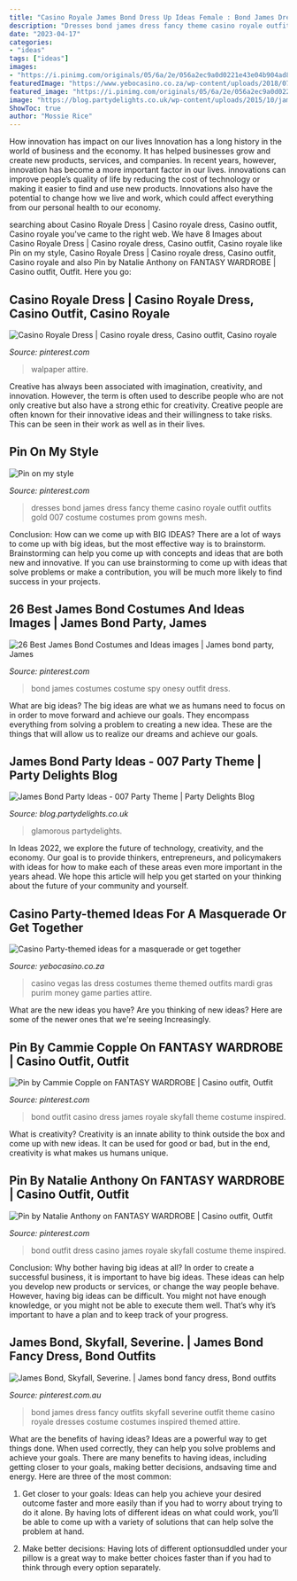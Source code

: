 ```yaml
---
title: "Casino Royale James Bond Dress Up Ideas Female : Bond James Dress Fancy Outfits Skyfall Severine Outfit Theme Casino Royale Dresses Costume Costumes Inspired Themed Attire"
description: "Dresses bond james dress fancy theme casino royale outfit outfits gold 007 costume costumes prom gowns mesh"
date: "2023-04-17"
categories:
- "ideas"
tags: ["ideas"]
images:
- "https://i.pinimg.com/originals/05/6a/2e/056a2ec9a0d0221e43e04b904ad844ae.png"
featuredImage: "https://www.yebocasino.co.za/wp-content/uploads/2018/07/Poker-little-dress.jpg"
featured_image: "https://i.pinimg.com/originals/05/6a/2e/056a2ec9a0d0221e43e04b904ad844ae.png"
image: "https://blog.partydelights.co.uk/wp-content/uploads/2015/10/james-bond-party-ideas.jpg"
ShowToc: true
author: "Mossie Rice"
---
```



How innovation has impact on our lives
Innovation has a long history in the world of business and the economy. It has helped businesses grow and create new products, services, and companies. In recent years, however, innovation has become a more important factor in our lives. innovations can improve people’s quality of life by reducing the cost of technology or making it easier to find and use new products. Innovations also have the potential to change how we live and work, which could affect everything from our personal health to our economy.

	

		
searching about Casino Royale Dress | Casino royale dress, Casino outfit, Casino royale you've came to the right web. We have 8 Images about Casino Royale Dress | Casino royale dress, Casino outfit, Casino royale like Pin on my style, Casino Royale Dress | Casino royale dress, Casino outfit, Casino royale and also Pin by Natalie Anthony on FANTASY WARDROBE | Casino outfit, Outfit. Here you go:
		
    
## Casino Royale Dress | Casino Royale Dress, Casino Outfit, Casino Royale

<img loading=lazy src="https://i.pinimg.com/originals/a5/1b/5d/a51b5dccfd40df842cadfe752c81aa0e.jpg" onerror="this.onerror=null;this.src='https://tse4.mm.bing.net/th?id=OIP.O8UpePbXqt6w6_rVdfXyQAHaJ3&amp;pid=15.1';" alt="Casino Royale Dress | Casino royale dress, Casino outfit, Casino royale">

_Source: pinterest.com_

>walpaper attire. 

	

Creative has always been associated with imagination, creativity, and innovation. However, the term is often used to describe people who are not only creative but also have a strong ethic for creativity. Creative people are often known for their innovative ideas and their willingness to take risks. This can be seen in their work as well as in their lives.

    
## Pin On My Style

<img loading=lazy src="https://i.pinimg.com/originals/05/6a/2e/056a2ec9a0d0221e43e04b904ad844ae.png" onerror="this.onerror=null;this.src='https://tse1.mm.bing.net/th?id=OIP.haMgp7yc1fcSAB8JP5agowAAAA&amp;pid=15.1';" alt="Pin on my style">

_Source: pinterest.com_

>dresses bond james dress fancy theme casino royale outfit outfits gold 007 costume costumes prom gowns mesh. 

	

Conclusion: How can we come up with BIG IDEAS?
There are a lot of ways to come up with big ideas, but the most effective way is to brainstorm. Brainstorming can help you come up with concepts and ideas that are both new and innovative. If you can use brainstorming to come up with ideas that solve problems or make a contribution, you will be much more likely to find success in your projects.

    
## 26 Best James Bond Costumes And Ideas Images | James Bond Party, James

<img loading=lazy src="https://i.pinimg.com/236x/1b/76/39/1b763975b53cb54592ce84aed5f6dc22--james-bond.jpg" onerror="this.onerror=null;this.src='https://tse3.mm.bing.net/th?id=OIP.bNT5aS4YMzSBYuY9v3olcgCoEs&amp;pid=15.1';" alt="26 Best James Bond Costumes and Ideas images | James bond party, James">

_Source: pinterest.com_

>bond james costumes costume spy onesy outfit dress. 

	

What are big ideas?
The big ideas are what we as humans need to focus on in order to move forward and achieve our goals. They encompass everything from solving a problem to creating a new idea. These are the things that will allow us to realize our dreams and achieve our goals.

    
## James Bond Party Ideas - 007 Party Theme | Party Delights Blog

<img loading=lazy src="https://blog.partydelights.co.uk/wp-content/uploads/2015/10/james-bond-party-ideas.jpg" onerror="this.onerror=null;this.src='https://tse3.mm.bing.net/th?id=OIP.X7aw1-tv1_o0r6ICbaAd7QHaE8&amp;pid=15.1';" alt="James Bond Party Ideas - 007 Party Theme | Party Delights Blog">

_Source: blog.partydelights.co.uk_

>glamorous partydelights. 

	

In Ideas 2022, we explore the future of technology, creativity, and the economy. Our goal is to provide thinkers, entrepreneurs, and policymakers with ideas for how to make each of these areas even more important in the years ahead. We hope this article will help you get started on your thinking about the future of your community and yourself.

    
## Casino Party-themed Ideas For A Masquerade Or Get Together

<img loading=lazy src="https://www.yebocasino.co.za/wp-content/uploads/2018/07/Poker-little-dress.jpg" onerror="this.onerror=null;this.src='https://tse4.mm.bing.net/th?id=OIP.cxakr0202XaN20gSu98TsgAAAA&amp;pid=15.1';" alt="Casino Party-themed ideas for a masquerade or get together">

_Source: yebocasino.co.za_

>casino vegas las dress costumes theme themed outfits mardi gras purim money game parties attire. 

	

What are the new ideas you have?
Are you thinking of new ideas? Here are some of the newer ones that we're seeing Increasingly.

    
## Pin By Cammie Copple On FANTASY WARDROBE | Casino Outfit, Outfit

<img loading=lazy src="https://i.pinimg.com/originals/cd/9e/af/cd9eaf46f132281b6461ebad8dfcb20e.png" onerror="this.onerror=null;this.src='https://tse4.mm.bing.net/th?id=OIP.hznU68q-eIBSt351BF9dYQHaIs&amp;pid=15.1';" alt="Pin by Cammie Copple on FANTASY WARDROBE | Casino outfit, Outfit">

_Source: pinterest.com_

>bond outfit casino dress james royale skyfall theme costume inspired. 

	

What is creativity?
Creativity is an innate ability to think outside the box and come up with new ideas. It can be used for good or bad, but in the end, creativity is what makes us humans unique.

    
## Pin By Natalie Anthony On FANTASY WARDROBE | Casino Outfit, Outfit

<img loading=lazy src="https://i.pinimg.com/736x/cd/9e/af/cd9eaf46f132281b6461ebad8dfcb20e--bond-girls-james-bond.jpg" onerror="this.onerror=null;this.src='https://tse1.mm.bing.net/th?id=OIP.7vm_HsDmxEKEul90eEeOUAHaIs&amp;pid=15.1';" alt="Pin by Natalie Anthony on FANTASY WARDROBE | Casino outfit, Outfit">

_Source: pinterest.com_

>bond outfit dress casino james royale skyfall costume theme inspired. 

	

Conclusion: Why bother having big ideas at all?
In order to create a successful business, it is important to have big ideas. These ideas can help you develop new products or services, or change the way people behave. However, having big ideas can be difficult. You might not have enough knowledge, or you might not be able to execute them well. That’s why it’s important to have a plan and to keep track of your progress.

    
## James Bond, Skyfall, Severine. | James Bond Fancy Dress, Bond Outfits

<img loading=lazy src="https://i.pinimg.com/originals/ef/00/a4/ef00a460fa9d36cc365bd55c5be3ead3.jpg" onerror="this.onerror=null;this.src='https://tse2.mm.bing.net/th?id=OIP.b9f8uPTsPqMGCyn06ku9gwHaFO&amp;pid=15.1';" alt="James Bond, Skyfall, Severine. | James bond fancy dress, Bond outfits">

_Source: pinterest.com.au_

>bond james dress fancy outfits skyfall severine outfit theme casino royale dresses costume costumes inspired themed attire. 

	

What are the benefits of having ideas?
Ideas are a powerful way to get things done. When used correctly, they can help you solve problems and achieve your goals. There are many benefits to having ideas, including getting closer to your goals, making better decisions, andsaving time and energy. Here are three of the most common: 
1. Get closer to your goals: Ideas can help you achieve your desired outcome faster and more easily than if you had to worry about trying to do it alone. By having lots of different ideas on what could work, you’ll be able to come up with a variety of solutions that can help solve the problem at hand.

2. Make better decisions: Having lots of different optionsuddled under your pillow is a great way to make better choices faster than if you had to think through every option separately.

